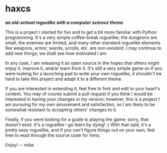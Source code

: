 # haxcs

***an old-school roguelike with a computer science theme***

This is a project I started for fun and to get a bit more familiar with Python
programming. It's a very simple coffee-break roguelike; the dungeons are small,
the enemies are limited, and many other standard roguelike elements like
weapons, armor, wands, scrolls, etc. are non-existent. I may continue to add new
things; we shall see how motivated I am.

In any case, I am releasing it as open source in the hopes that others might
enjoy it, improve it, and/or learn from it. It's still a very simple game so if
you were looking for a launching pad to write your own roguelike, it shouldn't
be hard to take this project and adapt it to a different theme.

If you are interested in extending it, feel free to fork and edit to your
heart's content. You may of course submit a pull request if you think I would
be interested in having your changes in my version; however, this is a project I
am pursuing for my own amusement and satisfaction, so I am likely to be
somewhat resistant to accepting others' changes to it.

Finally, if you were looking for a guide to playing the game; sorry, that
doesn't exist. It's a roguelike--go learn by dying! :) With that said, it's a
pretty easy roguelike, and if you can't figure things out on your own, feel free
to read through the source code for hints.

Enjoy!
-- mike

